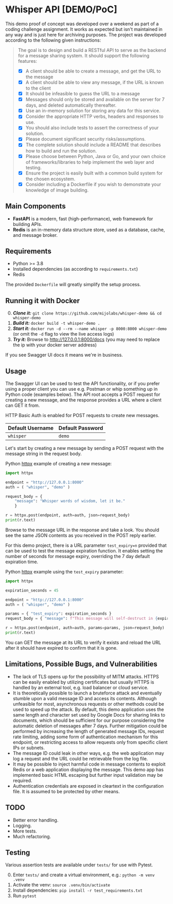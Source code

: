 # Whisper API [DEMO/PoC]

This demo proof of concept was developed over a weekend as part of a coding challenge assignment. It works as expected but isn't maintained in any way and is just here for archiving purposes. The project was developed according to the following given instructions:

> The goal is to design and build a RESTful API to serve as the backend for a message sharing system.
> It should support the following features:
> - [x] A client should be able to create a message, and get the URL to the message
> - [x] A client should be able to view any message, if the URL is known to the client
> - [x] It should be infeasible to guess the URL to a message
> - [x] Messages should only be stored and available on the server for 7 days, and deleted automatically thereafter.
> - [x] Use an in-memory solution for storing any data for this service.
> - [x] Consider the appropriate HTTP verbs, headers and responses to use.
> - [x] You should also include tests to assert the correctness of your solution.
> - [x] Please document significant security risks/assumptions.
> - [x] The complete solution should include a README that describes how to build and run the solution.
> - [x] Please choose between Python, Java or Go, and your own choice of frameworks/libraries to help implement the web layer and testing.
> - [x] Ensure the project is easily built with a common build system for the chosen ecosystem.
> - [x] Consider including a Dockerfile if you wish to demonstrate your knowledge of image building.

## Main Components
- **FastAPI** is a modern, fast (high-performance), web framework for building APIs.
- **Redis** is an in-memory data structure store, used as a database, cache, and message broker.

## Requirements
- Python >= 3.8
- Installed dependencies (as according to `requirements.txt`)
- Redis

The provided `Dockerfile` will greatly simplify the setup process.

## Running it with Docker
0. ***Clone it:*** `git clone https://github.com/mijolabs/whisper-demo && cd whisper-demo`
1. ***Build it:*** `docker build -t whisper-demo .`
2. ***Start it:*** `docker run -d --rm --name whisper -p 8000:8000 whisper-demo` (or omit the `-d` flag to view the live access logs)
3. ***Try it:*** Browse to http://127.0.0.1:8000/docs (you may need to replace the ip with your docker server address)

If you see Swagger UI docs it means we're in business.

## Usage
The Swagger UI can be used to test the API functionality, or if you prefer using a proper client you can use e.g. Postman or whip something up in Python code (examples below). The API root accepts a POST request for creating a new message, and the response provides a URL where a client can GET it from.

HTTP Basic Auth is enabled for POST requests to create new messages.

| Default Username | Default Password |
| ---------------- | ---------------- |
| `whisper`      | `demo`           |

Let's start by creating a new message by sending a POST request with the message string in the request body. 

Python [httpx](https://github.com/encode/httpx) example of creating a new message:
```python
import httpx

endpoint = "http://127.0.0.1:8000"
auth = ( "whisper", "demo" )

request_body = {
    "message": "Whisper words of wisdom, let it be."
    }

r = httpx.post(endpoint, auth=auth, json=request_body)
print(r.text)
```
Browse to the message URL in the response and take a look. You should see the same JSON contents as you received in the POST reply earlier.

For this demo project, there is a URL parameter `test_expiry=n` provided that can be used to test the message expiration function. It enables setting the number of seconds for message expiry, overriding the 7 day default expiration time.

Python [httpx](https://github.com/encode/httpx) example using the `test_expiry` parameter:
```python
import httpx

expiration_seconds = 45

endpoint = "http://127.0.0.1:8000"
auth = ( "whisper", "demo" )

params = { "test_expiry": expiration_seconds }
request_body = { "message": f"This message will self-destruct in {expiration_seconds} seconds." }

r = httpx.post(endpoint, auth=auth, params=params, json=request_body)
print(r.text)
```
You can GET the message at its URL to verify it exists and reload the URL after it should have expired to confirm that it is gone.

## Limitations, Possible Bugs, and Vulnerabilities
- The lack of TLS opens up for the possibility of MITM attacks. HTTPS can be easily enabled by utilizing certificates but usually HTTPS is handled by an external tool, e.g. load balancer or cloud service.
- It is theoretically possible to launch a bruteforce attack and eventually stumble upon a valid message ID and access its contents. Although unfeasible for most, asynchronous requests or other methods could be used to speed up the attack. By default, this demo application uses the same length and character set used by Google Docs for sharing links to documents, which should be sufficient for our purpose considering the automatic deletion of messages after 7 days. Further mitigation could be performed by increasing the length of generated message IDs, request rate limiting, adding some form of authentication mechanism for this endpoint, or restricting access to allow requests only from specific client IPs or subnets.
- The message ID could leak in other ways, e.g. the web application may log a request and the URL could be retrievable from the log file.
- It may be possible to inject harmful code in message contents to exploit Redis or a web application displaying the message. This demo app has implemented basic HTML escaping but further input validation may be required.
- Authentication credentials are exposed in cleartext in the configuration file. It is assumed to be protected by other means.

## TODO
- Better error handling.
- Logging.
- More tests.
- Much refactoring.

## Testing
Various assertion tests are available under `tests/` for use with Pytest.

0. Enter `tests/` and create a virtual environment, e.g.: `python -m venv .venv`
1. Activate the venv: `source .venv/bin/activate`
2. Install dependencies: `pip install -r test_requirements.txt`
3. Run `pytest`
